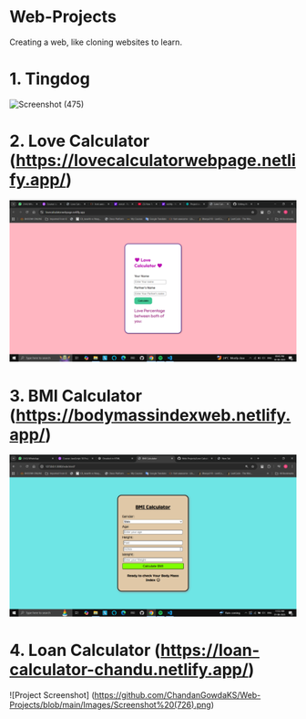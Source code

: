 # Web-Projects
Creating a web, like cloning websites to learn.


# 1. Tingdog
   ![Screenshot (475)](https://github.com/user-attachments/assets/baeee589-2eb6-41b1-96b0-11b82b14b133)
# 2. Love Calculator (https://lovecalculatorwebpage.netlify.app/)
   ![Project Screenshot](https://github.com/ChandanGowdaKS/Web-Projects/blob/main/Images/Screenshot%20(718).png)
# 3. BMI Calculator (https://bodymassindexweb.netlify.app/)
   ![Project Screenshot](https://github.com/ChandanGowdaKS/Web-Projects/blob/main/Images/Screenshot%20(722).png)
# 4. Loan Calculator (https://loan-calculator-chandu.netlify.app/)
   ![Project Screenshot] (https://github.com/ChandanGowdaKS/Web-Projects/blob/main/Images/Screenshot%20(726).png)

